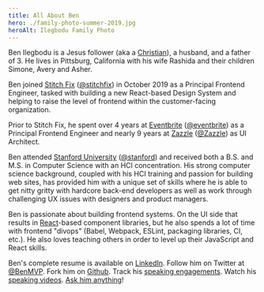 ```yaml
---
title: All About Ben
hero: ./family-photo-summer-2019.jpg
heroAlt: Ilegbodu Family Photo
---
```


Ben Ilegbodu is a Jesus follower (aka a [Christian](http://www.aweandreverence.com/gospel/what-is-the-gospel/248)), a husband, and a father of 3. He lives in Pittsburg, California with his wife Rashida and their children Simone, Avery and Asher.

Ben joined [Stitch Fix](https://www.stitchfix.com/) ([@stitchfix](https://twitter.com/stitchfix)) in October 2019 as a Principal Frontend Engineer, tasked with building a new React-based Design System and helping to raise the level of frontend within the customer-facing organization.

Prior to Stitch Fix, he spent over 4 years at [Eventbrite](https://www.eventbrite.com/) ([@eventbrite](https://twiter.com/eventbrite)) as a Principal Frontend Engineer and nearly 9 years at [Zazzle](http://www.zazzle.com) ([@Zazzle](https://twitter.com/zazzle)) as UI Architect.

Ben attended [Stanford University](https://www.stanford.edu/) ([@stanford](http://twitter.com/stanford)) and received both a B.S. and M.S. in Computer Science with an HCI concentration. His strong computer science background, coupled with his HCI training and passion for building web sites, has provided him with a unique set of skills where he is able to get nitty gritty with hardcore back-end developers as well as work through challenging UX issues with designers and product managers.

Ben is passionate about building frontend systems. On the UI side that results in [React](https://reactjs.org/)-based component libraries, but he also spends a lot of time with frontend "divops" (Babel, Webpack, ESLint, packaging libraries, CI, etc.). He also loves teaching others in order to level up their JavaScript and React skills.

Ben's complete resume is available on [LinkedIn](https://www.linkedin.com/in/benmvp). Follow him on Twitter at [@BenMVP](http://twitter.com/benmvp). Fork him on [Github](https://github.com/benmvp). Track his [speaking engagements](/speak/). Watch his [speaking videos](/videos/). [Ask him anything](/ama/)!
